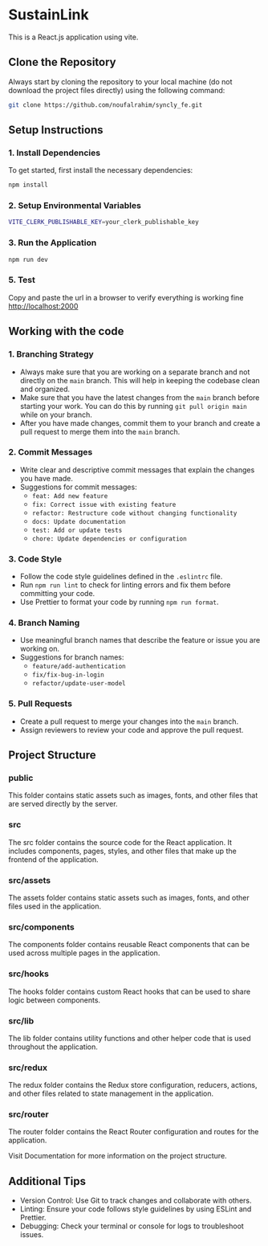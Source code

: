 # SustainLink

This is a React.js application using vite.

## Clone the Repository

Always start by cloning the repository to your local machine (do not download the project files directly) using the following command:

```bash
git clone https://github.com/noufalrahim/syncly_fe.git
```

## Setup Instructions

### 1. Install Dependencies

To get started, first install the necessary dependencies:

```bash
npm install
```

### 2. Setup Environmental Variables

```bash
VITE_CLERK_PUBLISHABLE_KEY=your_clerk_publishable_key
```

### 3. Run the Application

```bash
npm run dev
```

### 5. Test

Copy and paste the url in a browser to verify everything is working fine
[http://localhost:2000
](http://localhost:2000)

## Working with the code

### 1. Branching Strategy

- Always make sure that you are working on a separate branch and not directly on the `main` branch. This will help in keeping the codebase clean and organized.
- Make sure that you have the latest changes from the `main` branch before starting your work. You can do this by running `git pull origin main` while on your branch.
- After you have made changes, commit them to your branch and create a pull request to merge them into the `main` branch.

### 2. Commit Messages

- Write clear and descriptive commit messages that explain the changes you have made.
- Suggestions for commit messages:
  - `feat: Add new feature`
  - `fix: Correct issue with existing feature`
  - `refactor: Restructure code without changing functionality`
  - `docs: Update documentation`
  - `test: Add or update tests`
  - `chore: Update dependencies or configuration`

### 3. Code Style

- Follow the code style guidelines defined in the `.eslintrc` file.
- Run `npm run lint` to check for linting errors and fix them before committing your code.
- Use Prettier to format your code by running `npm run format`.

### 4. Branch Naming

- Use meaningful branch names that describe the feature or issue you are working on.
- Suggestions for branch names:
  - `feature/add-authentication`
  - `fix/fix-bug-in-login`
  - `refactor/update-user-model`

### 5. Pull Requests

- Create a pull request to merge your changes into the `main` branch.
- Assign reviewers to review your code and approve the pull request.

## Project Structure

### public

This folder contains static assets such as images, fonts, and other files that are served directly by the server.

### src

The src folder contains the source code for the React application. It includes components, pages, styles, and other files that make up the frontend of the application.

### src/assets

The assets folder contains static assets such as images, fonts, and other files used in the application.

### src/components

The components folder contains reusable React components that can be used across multiple pages in the application.

### src/hooks

The hooks folder contains custom React hooks that can be used to share logic between components.

### src/lib

The lib folder contains utility functions and other helper code that is used throughout the application.

### src/redux

The redux folder contains the Redux store configuration, reducers, actions, and other files related to state management in the application.

### src/router

The router folder contains the React Router configuration and routes for the application.

Visit Documentation for more information on the project structure.

## Additional Tips

- Version Control: Use Git to track changes and collaborate with others.
- Linting: Ensure your code follows style guidelines by using ESLint and Prettier.
- Debugging: Check your terminal or console for logs to troubleshoot issues.
